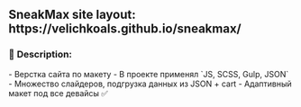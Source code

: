 <h2><b>SneakMax site layout:</b> https://velichkoals.github.io/sneakmax/ </h2>


<h3>💭 <b>Description: </b></h3>
- Верстка сайта по макету
- В проекте применял  `JS, SCSS, Gulp, JSON`
- Множество слайдеров, подгрузка данных из JSON + cart
- Адаптивный макет под все девайсы ✅

